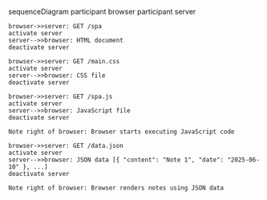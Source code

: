 sequenceDiagram
    participant browser
    participant server

    browser->>server: GET /spa
    activate server
    server-->>browser: HTML document
    deactivate server

    browser->>server: GET /main.css
    activate server
    server-->>browser: CSS file
    deactivate server

    browser->>server: GET /spa.js
    activate server
    server-->>browser: JavaScript file
    deactivate server

    Note right of browser: Browser starts executing JavaScript code

    browser->>server: GET /data.json
    activate server
    server-->>browser: JSON data [{ "content": "Note 1", "date": "2025-06-10" }, ...]
    deactivate server

    Note right of browser: Browser renders notes using JSON data
